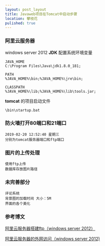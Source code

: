 ```yaml
---
layout: post_layout
title: Javaweb项目在Tomcat中启动步骤
location: 攀枝花
pulished: true
---
```


### 阿里云服务器
windows server 2012 **JDK** 配置系统环境变量

	JAVA_HOME
	C:\Program Files\Java\jdk1.8.0_181;

	PATH
	%JAVA_HOME%\bin;%JAVA_HOME%\jre\bin;

	CLASSPATH
	%JAVA_HOME%\lib;%JAVA_HOME%\lib\tools.jar;

**tomcat** 的项目启动文件

	\bin\startup.bat

### 防火墙打开80端口和21端口

	2019-02-20 12:52:40 星期三
	分别为tomcat服务器端口和ftp端口

### 图片的上传处理

	使用ftp上传
	数据库存放图片路径

### 未完善部分

	评论系统
	背景图的加载时间 大小：5M
	界面的各个美化
### 参考博文

[阿里云服务器搭建ftp（windows server 2012）](https://www.cnblogs.com/xuxiuxiu/p/6725247.html "阿里云服务器搭建ftp（windows server 2012）")

[阿里云服务器的外网访问（windows server 2012)](https://www.cnblogs.com/jepson6669/p/9010036.html "阿里云服务器的外网访问（windows server 2012)")
